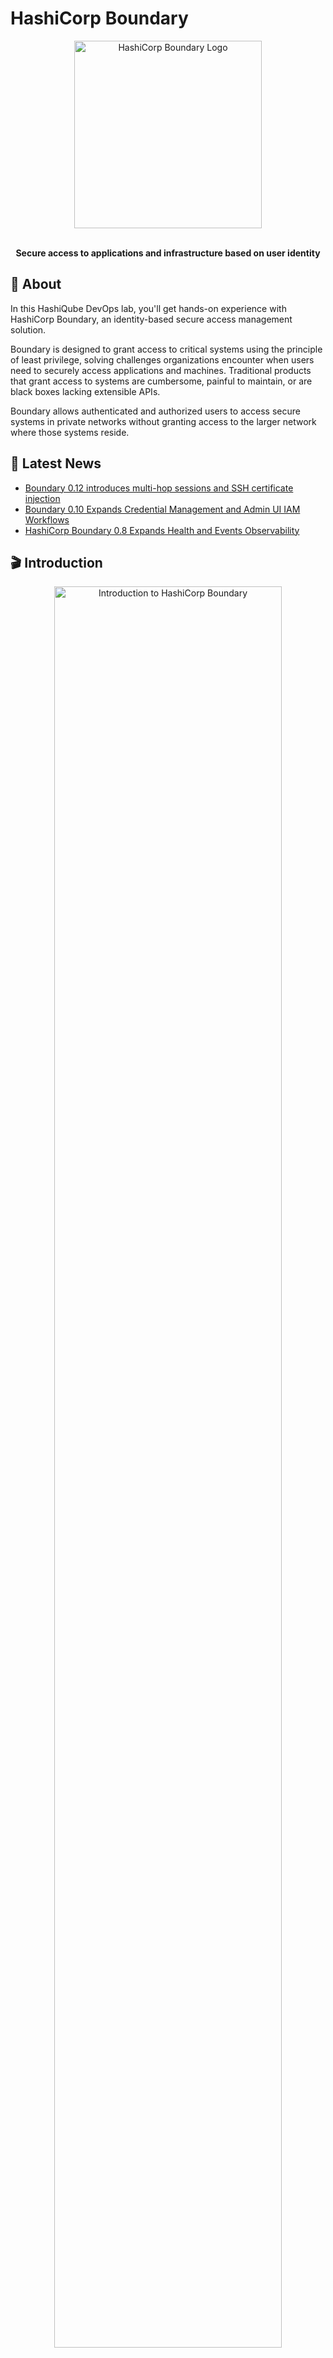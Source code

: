 # HashiCorp Boundary

<div align="center">
  <img src="images/boundary-logo.png" alt="HashiCorp Boundary Logo" width="300px">
  <br><br>
  <p><strong>Secure access to applications and infrastructure based on user identity</strong></p>
</div>

## 🚀 About

In this HashiQube DevOps lab, you'll get hands-on experience with HashiCorp Boundary, an identity-based secure access management solution.

Boundary is designed to grant access to critical systems using the principle of least privilege, solving challenges organizations encounter when users need to securely access applications and machines. Traditional products that grant access to systems are cumbersome, painful to maintain, or are black boxes lacking extensible APIs.

Boundary allows authenticated and authorized users to access secure systems in private networks without granting access to the larger network where those systems reside.

## 📰 Latest News

- [Boundary 0.12 introduces multi-hop sessions and SSH certificate injection](https://www.hashicorp.com/blog/boundary-0-12-introduces-multi-hop-sessions-and-ssh-certificate-injection)
- [Boundary 0.10 Expands Credential Management and Admin UI IAM Workflows](https://www.hashicorp.com/blog/boundary-0-10-expands-credential-management-and-admin-ui-iam-workflows)
- [HashiCorp Boundary 0.8 Expands Health and Events Observability](https://www.hashicorp.com/blog/hashicorp-boundary-0-8-expands-health-and-events-observability)

## 🎬 Introduction

<div align="center">
  <a href="https://www.youtube.com/watch?v=tUMe7EsXYBQ">
    <img src="images/maxresdefault.jpeg" alt="Introduction to HashiCorp Boundary" width="85%">
  </a>
  <p><em>Click the image to watch an introduction to HashiCorp Boundary by Armon Dadgar, HashiCorp Co-Founder and CTO</em></p>
</div>

## 🔍 How It Works

<div align="center">
  <img src="images/boundary-how-it-works.png" alt="Hashicorp Boundary Architecture" width="85%">
  <p><em>Boundary architecture and workflow</em></p>
</div>

## 🖥️ User Interface

<div align="center">
  <img src="images/boundary-login-page.png" alt="Hashicorp Boundary Login Page" width="85%">
  <p><em>Boundary login page</em></p>
</div>

<div align="center">
  <img src="images/boundary-logged-in-page.png" alt="Hashicorp Boundary Dashboard" width="85%">
  <p><em>Boundary dashboard after login</em></p>
</div>

## 📋 Provision

<!-- tabs:start -->

### **Github Codespace**

[![Open in GitHub Codespaces](https://github.com/codespaces/badge.svg)](https://codespaces.new/star3am/hashiqube?quickstart=1)

```bash
bash boundary/boundary.sh
```

### **Vagrant**

```bash
vagrant up --provision-with basetools,docsify,boundary
```

### **Docker Compose**

```bash
docker compose exec hashiqube /bin/bash
bash hashiqube/basetools.sh
bash docsify/docsify.sh
bash boundary/boundary.sh
```

<!-- tabs:end -->

## 🔑 Access Information

After provisioning, you can access Boundary at:

- **URL**: <http://localhost:9200>
- **Username**: admin
- **Password**: password

## 🛠️ Key Features

- **Identity-based access control** for users, services, and systems
- **Dynamic host catalogs** that automatically discover and register available targets
- **Just-in-time credential injection** for sessions
- **Multi-hop sessions** for secure access to remote networks
- **Fine-grained authorization** with role-based access control
- **Observability** through health checks and events monitoring
- **API-driven architecture** for automation and integration

## 🧩 Boundary Architecture Components

- **Controllers** - Manage the Boundary control plane
- **Workers** - Handle connections from clients to targets
- **Targets** - Resources that clients connect to through Boundary
- **Auth Methods** - Ways users can authenticate to Boundary
- **Projects** - Organizational units for targets
- **Host Catalogs** - Collections of hosts that can be used as targets
- **Sessions** - Active connections between clients and targets

## 📜 Provisioner Script

The script below automates the setup of Boundary in your HashiQube environment:

[filename](boundary.sh ':include :type=code')

## 🔗 Additional Resources

- [Boundary Official Website](https://www.boundaryproject.io/)
- [Boundary Documentation](https://www.boundaryproject.io/docs)
- [Boundary GitHub Repository](https://github.com/hashicorp/boundary)
- [Boundary Tutorials](https://learn.hashicorp.com/boundary)
- [Boundary CLI Reference](https://www.boundaryproject.io/docs/api-clients/cli)

[google ads](../googleads.html ':include :type=iframe width=100% height=300px')